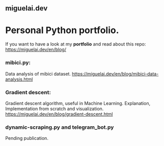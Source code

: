 ## miguelai.dev
# Personal Python portfolio.

If you want to have a look at my **portfolio** and read about this repo:
https://miguelai.dev/en/blog/

### mibici.py: 
Data analysis of mibici dataset. 
https://miguelai.dev/en/blog/mibici-data-analysis.html

### Gradient descent:
Gradient descent algorithm, useful in Machine Learning.
Explanation, Implementation from scratch and visualization.
https://miguelai.dev/en/blog/gradient-descent.html

### dynamic-scraping.py and telegram_bot.py
Pending publication.

